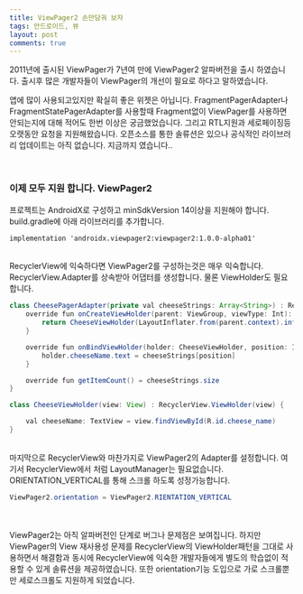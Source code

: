 ```yaml
---
title: ViewPager2 손만담궈 보자
tags: 안드로이드, 뷰
layout: post
comments: true
---
```


2011년에 출시된 ViewPager가 7년여 만에 ViewPager2 알파버전을 출시 하였습니다. 출시후 많은 개발자들이 ViewPager의 개선이 필요로 하다고 말하였습니다.  

앱에 많이 사용되고있지만 확실히 좋은 위젯은 아닙니다. FragmentPagerAdapter나 FragmentStatePagerAdapter를 사용할때 Fragment없이 ViewPager를 사용하면 안되는지에 대해 적어도 한번 이상은 궁금했었습니다. 
그리고 RTL지원과 세로페이징등 오랫동안 요청을 지원해왔습니다. 오픈소스를 통한 솔류션은 있으나 공식적인 라이브러리 업데이트는 아직 없습니다. 지금까지 였습니다..  

<br>

### 이제 모두 지원 합니다. ViewPager2  

프로젝트는 AndroidX로 구성하고 minSdkVersion 14이상을 지원해야 합니다.
build.gradle에 아래 라이브러리를 추가합니다.
```xml
implementation 'androidx.viewpager2:viewpager2:1.0.0-alpha01'
```

<br>
RecyclerView에 익숙하다면 ViewPager2를 구성하는것은 매우 익숙합니다. RecyclerView.Adapter를 상속받아 어댑터를 생성합니다. 물론 ViewHolder도 필요합니다.  

```java
class CheesePagerAdapter(private val cheeseStrings: Array<String>) : RecyclerView.Adapter<CheeseViewHolder>() {
    override fun onCreateViewHolder(parent: ViewGroup, viewType: Int): CheeseViewHolder {
        return CheeseViewHolder(LayoutInflater.from(parent.context).inflate(R.layout.cheese_list_item, parent, false))
    }

    override fun onBindViewHolder(holder: CheeseViewHolder, position: Int) {
        holder.cheeseName.text = cheeseStrings[position]
    }

    override fun getItemCount() = cheeseStrings.size
}

class CheeseViewHolder(view: View) : RecyclerView.ViewHolder(view) {

    val cheeseName: TextView = view.findViewById(R.id.cheese_name)
}
```

<br>
마지막으로 RecyclerView와 마찬가지로 ViewPager2의 Adapter를 설정합니다. 여기서 RecyclerView에서 처럼 LayoutManager는 필요없습니다. ORIENTATION_VERTICAL를 통해 스크롤 하도록 성정가능합니다.  

```java
ViewPager2.orientation = ViewPager2.RIENTATION_VERTICAL
```

<br>
<br>
ViewPager2는 아직 알파버전인 단계로 버그나 문제점은 보여집니다. 하지만 ViewPager의 View 재사용성 문제를 RecyclerView의 ViewHolder패턴을 그대로 사용하면서 해결함과 동시에 RecyclerView에 익숙한 개발자들에게 별도의 학습없이 적용할 수 있게 솔류션을 제공하였습니다. 또한 orientation기능 도입으로 가로 스크롤뿐만 세로스크롤도 지원하게 되었습니다.




